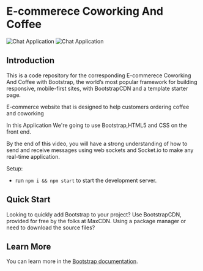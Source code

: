 # E-commerece Coworking And Coffee


![Chat Application](..READmeImg/homescreen.png)     ![Chat Application](..READmeImg/coffeescreen.png)

## Introduction
This is a code repository for the corresponding E-commerece Coworking And Coffee with Bootstrap, the world’s most popular framework for building responsive, mobile-first sites, with BootstrapCDN and a template starter page.

E-commerce website that is designed to help customers ordering coffee and coworking

In this  Application We're going to use  Bootstrap,HTML5 and CSS on the front end.

By the end of this video, you will have a strong understanding of how to send and receive messages using web sockets and Socket.io to make any real-time application.

Setup:
- run ```npm i && npm start``` to start the development server.

## Quick Start
Looking to quickly add Bootstrap to your project? Use BootstrapCDN, provided for free by the folks at MaxCDN. Using a package manager or need to download the source files?

## Learn More
You can learn more in the [Bootstrap documentation](https://getbootstrap.com/docs/4.0/getting-started/introduction/).

